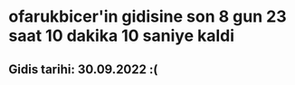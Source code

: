 # ofarukbicer'in gidisine son 8 gun 23 saat 10 dakika 10 saniye kaldi

## Gidis tarihi: 30.09.2022 :(